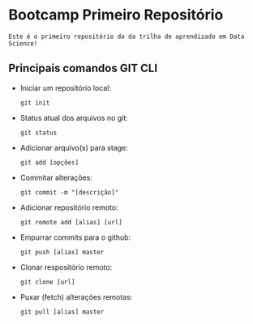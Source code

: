 # Bootcamp Primeiro Repositório

    Este é o primeiro repositório do da trilha de aprendizado em Data Science!

## Principais comandos GIT CLI
 - Iniciar um repositório local:

    ```git init```
 - Status atual dos arquivos no git:

    ```git status```
 - Adicionar arquivo(s) para stage:

    ```git add [opções]```
 - Commitar alterações:
    
    ```git commit -m "[descrição]"```

 - Adicionar repositório remoto:

    ```git remote add [alias] [url]```

 - Empurrar commits para o github:

    ```git push [alias] master```

 - Clonar respositório remoto:

    ```git clone [url]```
 - Puxar (fetch) alterações remotas:

    ```git pull [alias] master```

